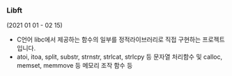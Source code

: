 ### Libft
(2021 01 01 - 02 15)
- C언어 libc에서 제공하는 함수의 일부를 정적라이브러리로 직접 구현하는 프로젝트입니다.
- atoi, itoa, split, substr, strnstr, strlcat, strlcpy 등 문자열 처리함수 및 calloc, memset, memmove 등 메모리 조작 함수 등
